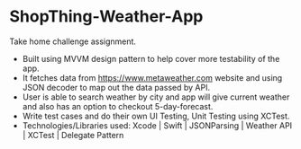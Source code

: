 # ShopThing-Weather-App
Take home challenge assignment.

-	Built using MVVM design pattern to help cover more testability of the app.
-	It fetches data from https://www.metaweather.com website and using JSON decoder to map out the data passed by API.
-	User is able to search weather by city and app will give current weather and also has an option to checkout 5-day-forecast. 
-	Write test cases and do their own UI Testing, Unit Testing using XCTest.
-	Technologies/Libraries used: Xcode | Swift | JSONParsing | Weather API | XCTest | Delegate Pattern  


